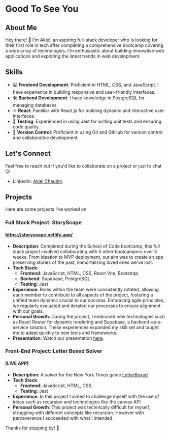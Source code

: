 # Good To See You

## About Me
Hey there! 👋 I'm Akiel, an aspiring full-stack developer who is looking for their first role in tech after completing a comprehensive bootcamp covering a wide array of technologies. I'm enthusiastic about building innovative web applications and exploring the latest trends in web development.

## Skills
- 💻 **Frontend Development**: Proficient in HTML, CSS, and JavaScript. I have experience in building responsive and user-friendly interfaces.
- 🛠️ **Backend Development**: I have knowledge in PostgreSQL for managing databases.
- ⚛️ **React**: Familiar with React.js for building dynamic and interactive user interfaces.
- 🧪 **Testing**: Experienced in using Jest for writing unit tests and ensuring code quality.
- 📝 **Version Control**: Proficient in using Git and GitHub for version control and collaborative development.

## Let's Connect
Feel free to reach out if you'd like to collaborate on a project or just to chat 😊
- LinkedIn: [Akiel Chaudry](www.linkedin.com/in/akiel-chaudry-6666bb156)

## Projects
Here are some projects I've worked on


### Full Stack Project: StoryScape  
#### https://storyscape.netlify.app/

- **Description**: Completed during the School of Code bootcamp, this full stack project involved collaborating with 5 other bootcampers over 5 weeks. From ideation to MVP deployment, our aim was to create an app preserving stories of the past, immortalizing loved ones we've lost.
- **Tech Stack**:
  - **Frontend**: JavaScript, HTML, CSS, React Vite, Bootstrap
  - **Backend**: Supabase, PostgreSQL
  - **Testing**: Jest
- **Experience**: Roles within the team were consistently rotated, allowing each member to contribute to all aspects of the project, fostering a unified team dynamic crucial to our success. Embracing agile principles, we regularly evaluated and iterated our processes to ensure alignment with our goals.
- **Personal Growth**: During the project, I embraced new technologies such as React Router for dynamic rendering and Supabase, a backend-as-a-service solution. These experiences expanded my skill set and taught me to adapt quickly to new tools and frameworks.
- **Presentation**: Watch our presentation [here](https://www.youtube.com/watch?v=VgjWFRf1qFA).

 ### Front-End Project: Letter Boxed Solver
 #### [LIVE APP]

 - **Description**: A solver for the New York Times game [LetterBoxed](https://www.nytimes.com/puzzles/letter-boxed)
- **Tech Stack**:
  - **Frontend**: JavaScript, HTML, CSS,
  - **Testing**: Jest
- **Experience**: In this project I aimed to challenge myself with the use of ideas such as recursion and technologies like the canvas API
- **Personal Growth**: This project was technically difficult for myself, struggling with different concepts like recursion. However with perceverance I succeeded with what I intended.

Thanks for stopping by! 🚀

